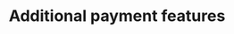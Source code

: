 ---
title: 'Additional payment features'
breadcrumb_title: "Additional payment features"
layout: 'block'
meta_title: 'Additional payment features - MultiSafepay Docs'
meta_description: "Sign up. Build and test your payments integration. Explore our products and services. Use our API Reference, SDKs, and wrappers. Get support."
logo: '/svgs/Recurring payments.svg'
short_description: 'From processing recurring payments to splitting incoming funds'
weight: 60
---